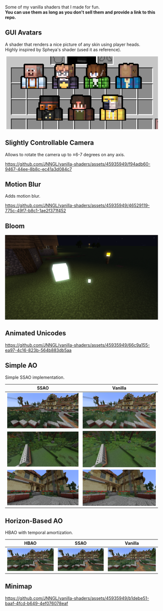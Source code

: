 Some of my vanilla shaders that I made for fun.<br>
**You can use them as long as you don't sell them and provide a link to this repo.**

## GUI Avatars

A shader that renders a nice picture of any skin using player heads.<br>
Highly inspired by Spheya's shader (used it as reference).

![GUI Avatars](images/gui_avatars.png)

## Slightly Controllable Camera

Allows to rotate the camera up to ±6-7 degrees on any axis.

https://github.com/JNNGL/vanilla-shaders/assets/45935949/f94adb60-9467-44ee-8b8c-ec41a3d084c7

## Motion Blur

Adds motion blur.

https://github.com/JNNGL/vanilla-shaders/assets/45935949/46529119-775c-49f7-b8c1-1ae2f371f452

## Bloom

![Bloom](images/bloom.png)

## Animated Unicodes

https://github.com/JNNGL/vanilla-shaders/assets/45935949/66c9a155-ea97-4c16-823b-564b883db5aa

## Simple AO

Simple SSAO implementation.

 SSAO               | Vanilla
:------------------:|:----------------------:
![](images/ao1.png) | ![](images/noao1.png)
![](images/ao2.png) | ![](images/noao2.png)
![](images/ao3.png) | ![](images/noao3.png)

## Horizon-Based AO

HBAO with temporal amortization.

 HBAO                | SSAO                 | Vanilla
:-------------------:|:--------------------:|:--------------------------:
![](images/hbao.png) | ![](images/ssao.png) | ![](images/vanillaao.png)

## Minimap

https://github.com/JNNGL/vanilla-shaders/assets/45935949/b1debe51-baaf-4fcd-b649-4ef076078eaf
